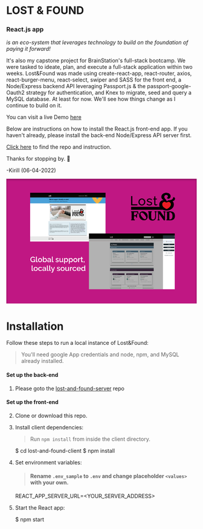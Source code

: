 # LOST & FOUND

### React.js app

*is an eco-system that leverages technology to build on the foundation of paying it forward!*

It's also my capstone project for BrainStation's full-stack bootcamp. We were tasked to ideate, plan, and execute a full-stack application within two weeks. Lost&Found was made using create-react-app, react-router, axios, react-burger-menu, react-select, swiper and SASS for the front end, a Node/Express backend API leveraging Passport.js & the passport-google-Oauth2 strategy for authentication, and Knex to migrate, seed and query a MySQL database. At least for now. We'll see how things change as I continue to build on it.

You can visit a live Demo [here](https://lostnfound.netlify.app/)

Below are instructions on how to install the React.js front-end app. If you
haven't already, please install the back-end Node/Express API server first.

[Click here](https://github.com/kirill-develops/lost-and-found-server) to find the repo and instruction.

 Thanks for stopping by. 💫

 -Kirill (06-04-2022)

![Screenshot of Lost&Found app](./src/assets/images/Desktop_1.png)

# Installation

 Follow these steps to run a local instance of Lost&Found:

> You'll need google App credentials and node, npm, and MySQL already installed.

#### **Set up the back-end**

1. Please goto the
   [lost-and-found-server](https://github.com/kirill-develops/lost-and-found-server) repo

#### **Set up the front-end**

2. Clone or download this repo.
3. Install client dependencies:

   > Run `npm install` from inside the client directory.
   >

   $ cd lost-and-found-client
   $ npm install
4. Set environment variables:

   > #### Rename `.env_sample` to `.env` and change placeholder `<values>` with your own.
   >

   REACT_APP_SERVER_URL=<YOUR_SERVER_ADDRESS>
5. Start the React app:

   $ npm start
